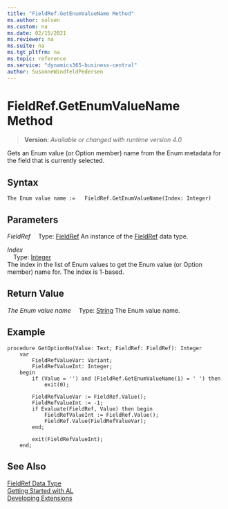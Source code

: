 ```yaml
---
title: "FieldRef.GetEnumValueName Method"
ms.author: solsen
ms.custom: na
ms.date: 02/15/2021
ms.reviewer: na
ms.suite: na
ms.tgt_pltfrm: na
ms.topic: reference
ms.service: "dynamics365-business-central"
author: SusanneWindfeldPedersen
---
```

[//]: # (START>DO_NOT_EDIT)
[//]: # (IMPORTANT:Do not edit any of the content between here and the END>DO_NOT_EDIT.)
[//]: # (Any modifications should be made in the .xml files in the ModernDev repo.)
# FieldRef.GetEnumValueName Method
> **Version**: _Available or changed with runtime version 4.0._

Gets an Enum value (or Option member) name from the Enum metadata for the field that is currently selected.


## Syntax
```
The Enum value name :=   FieldRef.GetEnumValueName(Index: Integer)
```
## Parameters
*FieldRef*
&emsp;Type: [FieldRef](fieldref-data-type.md)
An instance of the [FieldRef](fieldref-data-type.md) data type.

*Index*  
&emsp;Type: [Integer](../integer/integer-data-type.md)  
The index in the list of Enum values to get the Enum value (or Option member) name for. The index is 1-based.  


## Return Value
*The Enum value name*
&emsp;Type: [String](../string/string-data-type.md)
The Enum value name.


[//]: # (IMPORTANT: END>DO_NOT_EDIT)

## Example

```al
procedure GetOptionNo(Value: Text; FieldRef: FieldRef): Integer
    var
        FieldRefValueVar: Variant;
        FieldRefValueInt: Integer;
    begin
        if (Value = '') and (FieldRef.GetEnumValueName(1) = ' ') then
            exit(0);

        FieldRefValueVar := FieldRef.Value();
        FieldRefValueInt := -1;
        if Evaluate(FieldRef, Value) then begin
            FieldRefValueInt := FieldRef.Value();
            FieldRef.Value(FieldRefValueVar);
        end;

        exit(FieldRefValueInt);
    end;
```

## See Also
[FieldRef Data Type](fieldref-data-type.md)  
[Getting Started with AL](../../devenv-get-started.md)  
[Developing Extensions](../../devenv-dev-overview.md)